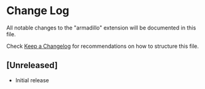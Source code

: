 # Change Log
All notable changes to the "armadillo" extension will be documented in this file.

Check [Keep a Changelog](http://keepachangelog.com/) for recommendations on how to structure this file.

## [Unreleased]
- Initial release
